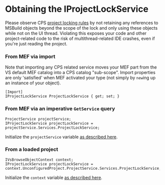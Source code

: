 Obtaining the IProjectLockService
=================================

Please observe CPS [project locking rules](The_Project_Lock.md)
by not retaining any references to MSBuild objects beyond the scope of the
lock and only using these objects while not on the UI thread.  Violating
this exposes your code and other project-related code to the risk of
multithread-related IDE crashes, even if you're just reading the project.

### From MEF via import

Note that importing any CPS related service moves your MEF part from the
VS default MEF catalog into a CPS catalog "sub-scope". Import properties
are only 'satisfied' when MEF activated your type (not simply by `new`ing
up an instance of your object).

    [Import]
    IProjectLockService ProjectLockService { get; set; }

### From MEF via an imperative `GetService` query

    ProjectService projectService;
    IProjectLockService projectLockService = projectService.Services.ProjectLockService;

Initialize the `projectService` variable [as described here](obtaining_the_ProjectService.md).

### From a loaded project

    IVsBrowseObjectContext context;
    IProjectLockService projectLockService = context.UnconfiguredProject.ProjectService.Services.ProjectLockService;

Initialize the `context` variable [as described here](finding_CPS_in_a_VS_project.md).


